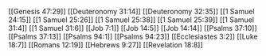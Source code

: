 [[Genesis 47:29]]
[[Deuteronomy 31:14]]
[[Deuteronomy 32:35]]
[[1 Samuel 24:15]]
[[1 Samuel 25:26]]
[[1 Samuel 25:38]]
[[1 Samuel 25:39]]
[[1 Samuel 31:4]]
[[1 Samuel 31:6]]
[[Job 7:1]]
[[Job 14:5]]
[[Job 14:14]]
[[Psalms 37:10]]
[[Psalms 37:13]]
[[Psalms 94:1]]
[[Psalms 94:23]]
[[Ecclesiastes 3:2]]
[[Luke 18:7]]
[[Romans 12:19]]
[[Hebrews 9:27]]
[[Revelation 18:8]]
